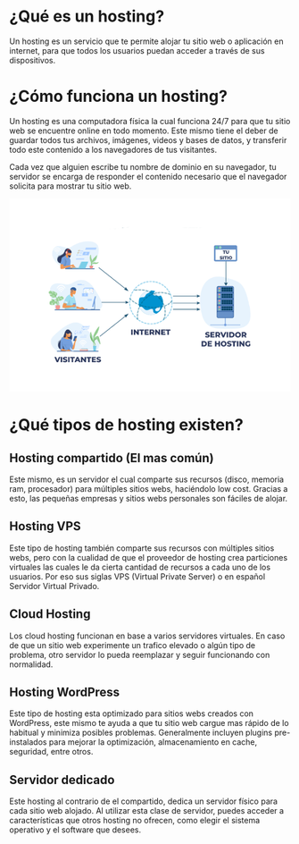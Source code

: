 # ¿Qué es un hosting?

Un hosting es un servicio que te permite alojar tu sitio web o aplicación en internet, para que todos los usuarios puedan acceder a través de sus dispositivos.

# ¿Cómo funciona un hosting?

Un hosting es una computadora física la cual funciona 24/7 para que tu sitio web se encuentre online en todo momento. Este mismo tiene el deber de guardar todos tus archivos, imágenes, videos y bases de datos, y transferir todo este contenido a los navegadores de tus visitantes.

Cada vez que alguien escribe tu nombre de dominio en su navegador, tu servidor se encarga de responder el contenido necesario que el navegador solicita para mostrar tu sitio web.

![Funcionamiento de un hosting](Images/image6.png)

# ¿Qué tipos de hosting existen?

## Hosting compartido (El mas común)

Este mismo, es un servidor el cual comparte sus recursos (disco, memoria ram, procesador) para múltiples sitios webs, haciéndolo low cost. Gracias a esto, las pequeñas empresas y sitios webs personales son fáciles de alojar.

## Hosting VPS

Este tipo de hosting también comparte sus recursos con múltiples sitios webs, pero con la cualidad de que el proveedor de hosting crea particiones virtuales las cuales le da cierta cantidad de recursos a cada uno de los usuarios. Por eso sus siglas VPS (Virtual Private Server) o en español Servidor Virtual Privado.

## Cloud Hosting

Los cloud hosting funcionan en base a varios servidores virtuales. En caso de que un sitio web experimente un trafico elevado o algún tipo de problema, otro servidor lo pueda reemplazar y seguir funcionando con normalidad.

## Hosting WordPress

Este tipo de hosting esta optimizado para sitios webs creados con WordPress, este mismo te ayuda a que tu sitio web cargue mas rápido de lo habitual y minimiza posibles problemas.
Generalmente incluyen plugins pre-instalados para mejorar la optimización, almacenamiento en cache, seguridad, entre otros.

## Servidor dedicado

Este hosting al contrario de el compartido, dedica un servidor físico para cada sitio web alojado. Al utilizar esta clase de servidor, puedes acceder a características que otros hosting no ofrecen, como elegir el sistema operativo y el software que desees. 